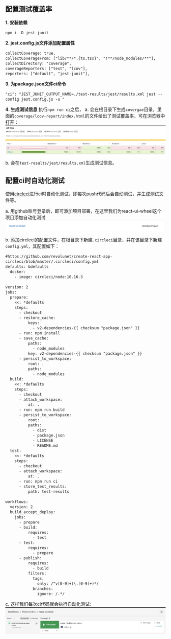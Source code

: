 ## 配置测试覆盖率
**1. 安装依赖**
```
npm i -D jest-junit
```
**2. jest.config.js文件添加配置属性**
```
collectCoverage: true,
collectCoverageFrom: ["lib/**/*.{ts,tsx}", "!**/node_modules/**"],
collectDirectory: "coverage",
coverageReporters: ["text", "lcov"],
reporters: ["default", "jest-junit"],
```
**3. 为package.json文件ci命令**
```
"ci": "JEST_JUNIT_OUTPUT_NAME=./test-results/jest/results.xml jest --config jest.config.js -u "
```
**4. 生成测试信息**
执行`npm run ci`之后，
a. 会在根目录下生成`covergae`目录，里面的`coverage/lcov-report/index.html`的文件给出了测试覆盖率，可在浏览器中打开：
![](./images/16.png)
b. 会在`test-results/jest/results.xml`生成测试信息。

## 配置ci时自动化测试
使用[circleci](https://circleci.com/)进行ci时自动化测试，即每次push代码后会自动测试，并生成测试文件等。

a. 用github账号登录后，即可添加项目部署，在这里我们为react-ui-wheel这个项目添加自动化测试
![](./images/17.png)

b. 添加circleci的配置文件，在根目录下新建`.circleci`目录，并在该目录下新建`config.yml`，其配置如下：
```
#https://github.com/revolunet/create-react-app-circleci/blob/master/.circleci/config.yml
defaults: &defaults
  docker:
    - image: circleci/node:10.16.3

version: 2
jobs:
  prepare:
    <<: *defaults
    steps:
      - checkout
      - restore_cache:
          keys:
            - v2-dependencies-{{ checksum "package.json" }}
      - run: npm install
      - save_cache:
          paths:
            - node_modules
          key: v2-dependencies-{{ checksum "package.json" }}
      - persist_to_workspace:
          root: .
          paths:
            - node_modules
  build:
    <<: *defaults
    steps:
      - checkout
      - attach_workspace:
          at: .
      - run: npm run build
      - persist_to_workspace:
          root: .
          paths:
            - dist
            - package.json
            - LICENSE
            - README.md
  test:
    <<: *defaults
    steps:
      - checkout
      - attach_workspace:
          at: .
      - run: npm run ci
      - store_test_results:
          path: test-results

workflows:
  version: 2
  build_accept_deploy:
    jobs:
      - prepare
      - build:
          requires:
            - test
      - test:
          requires:
            - prepare
      - publish:
          requires:
            - build
          filters:
            tags:
              only: /^v[0-9]+(\.[0-9]+)*/
            branches:
              ignore: /.*/
```
c. 这样我们每次ci代码就会执行自动化测试:
![](./images/18.png)